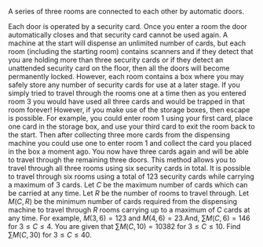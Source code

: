A series of three rooms are connected to each other by automatic doors.

Each door is operated by a security card. Once you enter a room the door automatically closes and that security card cannot be used again. A machine at the start will dispense an unlimited number of cards, but each room (including the starting room) contains scanners and if they detect that you are holding more than three security cards or if they detect an unattended security card on the floor, then all the doors will become permanently locked. However, each room contains a box where you may safely store any number of security cards for use at a later stage.
If you simply tried to travel through the rooms one at a time then as you entered room 3 you would have used all three cards and would be trapped in that room forever!
However, if you make use of the storage boxes, then escape is possible. For example, you could enter room 1 using your first card, place one card in the storage box, and use your third card to exit the room back to the start. Then after collecting three more cards from the dispensing machine you could use one to enter room 1 and collect the card you placed in the box a moment ago. You now have three cards again and will be able to travel through the remaining three doors. This method allows you to travel through all three rooms using six security cards in total.
It is possible to travel through six rooms using a total of $123$ security cards while carrying a maximum of $3$ cards.
Let $C$ be the maximum number of cards which can be carried at any time.
Let $R$ be the number of rooms to travel through.
Let $M(C,R)$ be the minimum number of cards required from the dispensing machine to travel through $R$ rooms carrying up to a maximum of $C$ cards at any time.
For example, $M(3,6)=123$ and $M(4,6)=23$.And, $\sum M(C, 6) = 146$ for $3 \le C \le 4$.
You are given that $\sum M(C,10)=10382$ for $3 \le C \le 10$.
Find $\sum M(C,30)$ for $3 \le C \le 40$.